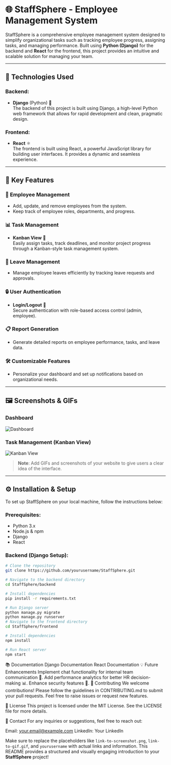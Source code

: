 # 🌐 StaffSphere - Employee Management System

StaffSphere is a comprehensive employee management system designed to simplify organizational tasks such as tracking employee progress, assigning tasks, and managing performance. Built using **Python (Django)** for the backend and **React** for the frontend, this project provides an intuitive and scalable solution for managing your team.

---

## 🚀 Technologies Used

### Backend:
- **Django** (Python) 🐍  
  The backend of this project is built using Django, a high-level Python web framework that allows for rapid development and clean, pragmatic design.

### Frontend:
- **React** ⚛️  
  The frontend is built using React, a powerful JavaScript library for building user interfaces. It provides a dynamic and seamless experience.

---

## 🎯 Key Features

### 👥 Employee Management
- Add, update, and remove employees from the system.
- Keep track of employee roles, departments, and progress.

### 📊 Task Management
- **Kanban View** 📝  
  Easily assign tasks, track deadlines, and monitor project progress through a Kanban-style task management system.

### 📅 Leave Management
- Manage employee leaves efficiently by tracking leave requests and approvals.

### 🔒 User Authentication
- **Login/Logout** 🔑  
  Secure authentication with role-based access control (admin, employee).

### 📋 Report Generation
- Generate detailed reports on employee performance, tasks, and leave data.

### 🛠️ Customizable Features
- Personalize your dashboard and set up notifications based on organizational needs.

---

## 🖼️ Screenshots & GIFs

### Dashboard
![Dashboard](link-to-screenshot.png)

### Task Management (Kanban View)
![Kanban View](link-to-gif.gif)

> **Note**: Add GIFs and screenshots of your website to give users a clear idea of the interface.

---

## ⚙️ Installation & Setup

To set up StaffSphere on your local machine, follow the instructions below:

### Prerequisites:
- Python 3.x
- Node.js & npm
- Django
- React

### Backend (Django Setup):

```bash
# Clone the repository
git clone https://github.com/yourusername/StaffSphere.git

# Navigate to the backend directory
cd StaffSphere/backend

# Install dependencies
pip install -r requirements.txt

# Run Django server
python manage.py migrate
python manage.py runserver
# Navigate to the frontend directory
cd StaffSphere/frontend

# Install dependencies
npm install

# Run React server
npm start
```

📚 Documentation
Django Documentation
React Documentation
💡 Future Enhancements
Implement chat functionality for internal team communication 💬.
Add performance analytics for better HR decision-making 📊.
Enhance security features 🔐.
🤝 Contributing
We welcome contributions! Please follow the guidelines in CONTRIBUTING.md to submit your pull requests. Feel free to raise issues or request new features.

🏅 License
This project is licensed under the MIT License. See the LICENSE file for more details.

📧 Contact
For any inquiries or suggestions, feel free to reach out:

Email: your.email@example.com
LinkedIn: Your LinkedIn


Make sure to replace the placeholders like `link-to-screenshot.png`, `link-to-gif.gif`, and `yourusername` with actual links and information. This README provides a structured and visually engaging introduction to your **StaffSphere** project!
